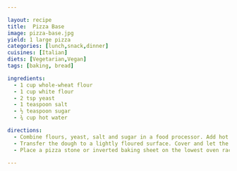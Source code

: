 ```yaml
---

layout: recipe
title:  Pizza Base
image: pizza-base.jpg
yield: 1 large pizza
categories: [lunch,snack,dinner]
cuisines: [Italian]
diets: [Vegetarian,Vegan]
tags: [baking, bread]

ingredients:
  - 1 cup whole-wheat flour
  - 1 cup white flour
  - 2 tsp yeast
  - 1 teaspoon salt
  - ½ teaspoon sugar
  - ¾ cup hot water

directions:
  - Combine flours, yeast, salt and sugar in a food processor. Add hot water and oil until the mixture forms a sticky ball. The dough should be quite soft. If it seems dry, add 1 to 2 tablespoons warm water; if too sticky, add 1 to 2 tablespoons flour. Process until the dough forms a ball, then process for 1 minute to knead.
  - Transfer the dough to a lightly floured surface. Cover and let the dough rest for 10 to 20 minutes before rolling.
  - Place a pizza stone or inverted baking sheet on the lowest oven rack; preheat oven 220°C. Roll and top the pizza as desired (13-inch circle) and bake the pizza until the bottom is crisp and golden, 10 to 14 minutes. Serve immediately.

---
```

